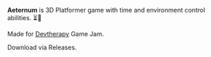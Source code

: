 **Aeternum** is 3D Platformer game with time and environment control abilities. ⏳🚀

Made for [Devtherapy](https://devtherapy.ge/) Game Jam.

Download via Releases.
